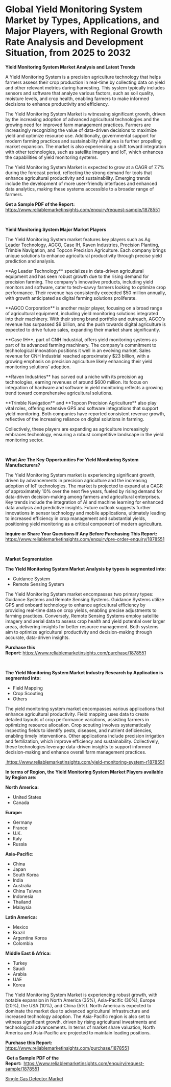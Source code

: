 <p><h1>Global Yield Monitoring System Market by Types, Applications, and Major Players, with Regional Growth Rate Analysis and Development Situation, from 2025 to 2032</h1></p><p><strong>Yield Monitoring System Market Analysis and Latest Trends</strong></p>
<p><p>A Yield Monitoring System is a precision agriculture technology that helps farmers assess their crop production in real-time by collecting data on yield and other relevant metrics during harvesting. This system typically includes sensors and software that analyze various factors, such as soil quality, moisture levels, and crop health, enabling farmers to make informed decisions to enhance productivity and efficiency.</p><p>The Yield Monitoring System Market is witnessing significant growth, driven by the increasing adoption of advanced agricultural technologies and the growing need for improved farm management practices. Farmers are increasingly recognizing the value of data-driven decisions to maximize yield and optimize resource use. Additionally, governmental support for modern farming practices and sustainability initiatives is further propelling market expansion. The market is also experiencing a shift toward integration with other technologies, such as satellite imagery and IoT, which enhances the capabilities of yield monitoring systems.</p><p>The Yield Monitoring System Market is expected to grow at a CAGR of 7.7% during the forecast period, reflecting the strong demand for tools that enhance agricultural productivity and sustainability. Emerging trends include the development of more user-friendly interfaces and enhanced data analytics, making these systems accessible to a broader range of farmers.</p></p>
<p><strong>Get a Sample PDF of the Report:&nbsp;</strong> <a href="https://www.reliablemarketinsights.com/enquiry/request-sample/1878551?utm_campaign=3584&utm_medium=2&utm_source=Github&utm_content=ia&utm_term=10042025&utm_id=yield-monitoring-system">https://www.reliablemarketinsights.com/enquiry/request-sample/1878551</a></p>
<p>&nbsp;</p>
<p><strong>Yield Monitoring System Major Market Players</strong></p>
<p><p>The Yield Monitoring System market features key players such as Ag Leader Technology, AGCO, Case IH, Raven Industries, Precision Planting, Trimble Navigation, and Topcon Precision Agriculture. Each company brings unique solutions to enhance agricultural productivity through precise yield prediction and analysis.</p><p>**Ag Leader Technology** specializes in data-driven agricultural equipment and has seen robust growth due to the rising demand for precision farming. The company's innovative products, including yield monitors and software, cater to tech-savvy farmers looking to optimize crop performance. Their revenue has consistently exceeded $50 million annually, with growth anticipated as digital farming solutions proliferate.</p><p>**AGCO Corporation** is another major player, focusing on a broad range of agricultural equipment, including yield monitoring solutions integrated into their machinery. With their strong brand portfolio and outreach, AGCO’s revenue has surpassed $9 billion, and the push towards digital agriculture is expected to drive future sales, expanding their market share significantly.</p><p>**Case IH**, part of CNH Industrial, offers yield monitoring systems as part of its advanced farming machinery. The company's commitment to technological innovation positions it well in an evolving market. Sales revenue for CNH Industrial reached approximately $23 billion, with a growing emphasis on precision agriculture likely enhancing their yield monitoring solutions' adoption.</p><p>**Raven Industries** has carved out a niche with its precision ag technologies, earning revenues of around $600 million. Its focus on integration of hardware and software in yield monitoring reflects a growing trend toward comprehensive agricultural solutions.</p><p>**Trimble Navigation** and **Topcon Precision Agriculture** also play vital roles, offering extensive GPS and software integrations that support yield monitoring. Both companies have reported consistent revenue growth, reflective of the increasing reliance on digital solutions in farming.</p><p>Collectively, these players are expanding as agriculture increasingly embraces technology, ensuring a robust competitive landscape in the yield monitoring sector.</p></p>
<p>&nbsp;</p>
<p><strong>What Are The Key Opportunities For Yield Monitoring System Manufacturers?</strong></p>
<p><p>The Yield Monitoring System market is experiencing significant growth, driven by advancements in precision agriculture and the increasing adoption of IoT technologies. The market is projected to expand at a CAGR of approximately 10% over the next five years, fueled by rising demand for data-driven decision-making among farmers and agricultural enterprises. Key trends include the integration of AI and machine learning for enhanced data analysis and predictive insights. Future outlook suggests further innovations in sensor technology and mobile applications, ultimately leading to increased efficiency in crop management and substantial yields, positioning yield monitoring as a critical component of modern agriculture.</p></p>
<p><strong>Inquire or Share Your Questions If Any Before Purchasing This Report:</strong> <a href="https://www.reliablemarketinsights.com/enquiry/pre-order-enquiry/1878551?utm_campaign=3584&utm_medium=2&utm_source=Github&utm_content=ia&utm_term=10042025&utm_id=yield-monitoring-system">https://www.reliablemarketinsights.com/enquiry/pre-order-enquiry/1878551</a></p>
<p>&nbsp;</p>
<p><strong>Market Segmentation</strong></p>
<p><strong>The Yield Monitoring System Market Analysis by types is segmented into:</strong></p>
<p><ul><li>Guidance System</li><li>Remote Sensing System</li></ul></p>
<p><p>The Yield Monitoring System market encompasses two primary types: Guidance Systems and Remote Sensing Systems. Guidance Systems utilize GPS and onboard technology to enhance agricultural efficiency by providing real-time data on crop yields, enabling precise adjustments to farming practices. Conversely, Remote Sensing Systems employ satellite imagery and aerial data to assess crop health and yield potential over larger areas, delivering insights for better resource management. Both systems aim to optimize agricultural productivity and decision-making through accurate, data-driven insights.</p></p>
<p><strong>Purchase this Report:&nbsp;</strong><a href="https://www.reliablemarketinsights.com/purchase/1878551?utm_campaign=3584&utm_medium=2&utm_source=Github&utm_content=ia&utm_term=10042025&utm_id=yield-monitoring-system">https://www.reliablemarketinsights.com/purchase/1878551</a></p>
<p>&nbsp;</p>
<p><strong>The Yield Monitoring System Market Industry Research by Application is segmented into:</strong></p>
<p><ul><li>Field Mapping</li><li>Crop Scouting</li><li>Others</li></ul></p>
<p><p>The yield monitoring system market encompasses various applications that enhance agricultural productivity. Field mapping uses data to create detailed layouts of crop performance variations, assisting farmers in optimizing resource allocation. Crop scouting involves systematically inspecting fields to identify pests, diseases, and nutrient deficiencies, enabling timely interventions. Other applications include precision irrigation and fertilization, which improve efficiency and sustainability. Collectively, these technologies leverage data-driven insights to support informed decision-making and enhance overall farm management practices.</p></p>
<p><a href="https://www.reliablemarketinsights.com/yield-monitoring-system-r1878551?utm_campaign=3584&utm_medium=2&utm_source=Github&utm_content=ia&utm_term=10042025&utm_id=yield-monitoring-system">&nbsp;https://www.reliablemarketinsights.com/yield-monitoring-system-r1878551</a></p>
<p><strong>In terms of Region, the Yield Monitoring System Market Players available by Region are:</strong></p>
<p>
    <p> <strong> North America: </strong>
        <ul>
            <li>United States</li>
            <li>Canada</li>
        </ul>
        </p> 
    <p> <strong> Europe: </strong>
        <ul>
            <li>Germany</li>
            <li>France</li>
            <li>U.K.</li>
            <li>Italy</li>
            <li>Russia</li>
        </ul>
        </p> 
    <p> <strong> Asia-Pacific: </strong>
        <ul>
            <li>China</li>
            <li>Japan</li>
            <li>South Korea</li>
            <li>India</li>
            <li>Australia</li>
            <li>China Taiwan</li>
            <li>Indonesia</li>
            <li>Thailand</li>
            <li>Malaysia</li>
        </ul>
        </p> 
    <p> <strong> Latin America: </strong>
        <ul>
            <li>Mexico</li>
            <li>Brazil</li>
            <li>Argentina Korea</li>
            <li>Colombia</li>
        </ul>
        </p> 
    <p> <strong> Middle East & Africa: </strong>
        <ul>
            <li>Turkey</li>
            <li>Saudi</li>
            <li>Arabia</li>
            <li>UAE</li>
            <li>Korea</li>
        </ul>
    </p>
    </p>
<p><p>The Yield Monitoring System Market is experiencing robust growth, with notable expansion in North America (35%), Asia-Pacific (30%), Europe (20%), the USA (10%), and China (5%). North America is expected to dominate the market due to advanced agricultural infrastructure and increased technology adoption. The Asia-Pacific region is also set to witness significant growth, driven by rising agricultural investments and technological advancements. In terms of market share valuation, North America and Asia-Pacific are projected to maintain leading positions.</p></p>
<p><strong>Purchase this Report: </strong><a href="https://www.reliablemarketinsights.com/purchase/1878551?utm_campaign=3584&utm_medium=2&utm_source=Github&utm_content=ia&utm_term=10042025&utm_id=yield-monitoring-system">https://www.reliablemarketinsights.com/purchase/1878551</a></p>
<p>&nbsp;<strong>Get a Sample PDF of the Report:&nbsp;&nbsp;</strong><a href="https://www.reliablemarketinsights.com/enquiry/request-sample/1878551?utm_campaign=3584&utm_medium=2&utm_source=Github&utm_content=ia&utm_term=10042025&utm_id=yield-monitoring-system">https://www.reliablemarketinsights.com/enquiry/request-sample/1878551</a></p>
<p><strong></strong></p>
<p><p><a href="https://github.com/marcayaminig/Market-Research-Report-List-1/blob/main/single-gas-detector-market.md?utm_campaign=3584&utm_medium=2&utm_source=Github&utm_content=ia&utm_term=10042025&utm_id=yield-monitoring-system">Single Gas Detector Market</a></p></p>
